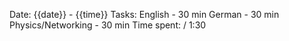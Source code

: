 Date: {{date}} - {{time}}
Tasks: 
	English - 30 min
	German - 30 min
	Physics/Networking - 30 min
Time spent:  / 1:30
